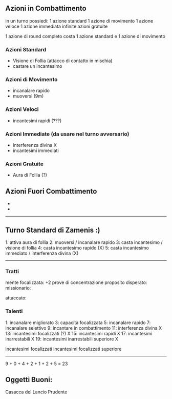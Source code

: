 ## Azioni in Combattimento

in un turno possiedi:
1 azione standard
1 azione di movimento
1 azione veloce
1 azione immediata
infinite azioni gratuite

1 azione di round completo costa 1 azione standard e 1 azione di movimento

### Azioni Standard
 - Visione di Follia (attacco di contatto in mischia)
 - castare un incantesimo

### Azioni di Movimento
 - incanalare rapido
 - muoversi (9m)

### Azioni Veloci
 - incantesimi rapidi (???)

### Azioni Immediate (da usare nel turno avversario)
 - interferenza divina X
 - incantesimi immediati

### Azioni Gratuite
 - Aura di Follia (?)

## Azioni Fuori Combattimento
 - 
 - 

---
## Turno Standard di Zamenis :)

1: attiva aura di follia
2: muoversi / incanalare rapido
3: casta incantesimo / visione di follia
4: casta incantesimo rapido (X)
5: casta incantesimo immediato / interferenza divina (X)

---
### Tratti

mente focalizzata: +2 prove di concentrazione
proposito disperato: 
missionario:

attaccato:

### Talenti
1:  incanalare migliorato
3:  capacità focalizzata
5:  incanalare rapido
7:  incanalare selettivo
9:  incantare in combattimento
11: interferenza divina X
13: incantesimi focalizzati (?) X
15: incantesimi rapidi X
17: incantesimi inarrestabili X
19: incantesimi inarrestabili superiore X

incantesimi focalizzati
incantesimi focalizzati superiore

---

9 + 0 + 4 + 2 + 1 + 2 + 5 = 23

## Oggetti Buoni:
Casacca del Lancio Prudente